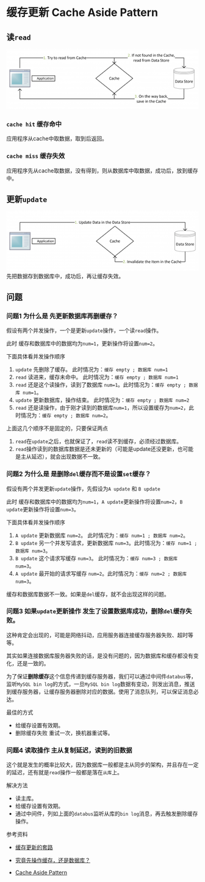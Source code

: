 # 缓存更新 Cache Aside Pattern

## 读`read`
![](image/Cache-Aside-Design-Pattern-Flow-Diagram-e1470471723210.png)
###  `cache hit` 缓存命中
应用程序从cache中取数据，取到后返回。
### `cache miss` 缓存失效
应用程序先从cache取数据，没有得到，则从数据库中取数据，成功后，放到缓存中。

## 更新`update`
![](image/Updating-Data-using-the-Cache-Aside-Pattern-Flow-Diagram-1-e1470471761402.png)
先把数据存到数据库中，成功后，再让缓存失效。


## 问题
### 问题1 为什么是 先更新数据库再删缓存？

假设有两个并发操作，一个是更新`update`操作，一个读`read`操作。

此时 缓存和数据库中的数据均为`num=1`，更新操作将设置`num=2`。

下面具体看并发操作顺序

1. `update` 先删除了缓存。  此时情况为：`缓存 empty ; 数据库 num=1`
2. `read` 读进来，缓存未命中。 此时情况为：`缓存 empty ; 数据库 num=1`
3. `read` 还是这个读操作，读到了数据库 `num=1`。此时情况为：`缓存 empty ; 数据库 num=1`。
4. `update` 更新数据库，操作结束。 此时情况为：`缓存 empty ; 数据库 num=2`
5. `read` 还是读操作，由于刚才读到的数据库`num=1`，所以设置缓存为`num=2`，此时情况为：`缓存 empty ; 数据库 num=2`。

上面这几个顺序不是固定的，只要保证两点
1. `read`在`update`之后，也就保证了，`read`读不到缓存，必须经过数据库。
2. `read`操作读到的数据库数据是还未更新的（可能是update还没更新，也可能是主从延迟），就会出现数据不一致。

### 问题2 为什么是 是删除`del`缓存而不是设置`set`缓存？

假设有两个并发更新`update`操作，先假设为`A update` 和 `B update`

此时 缓存和数据库中的数据均为`num=1`，`A update`更新操作将设置`num=2`，`B update`更新操作将设置`num=3`。

下面具体看并发操作顺序

1. `A update` 更新数据库 `num=2`。 此时情况为：`缓存 num=1 ; 数据库 num=2`。
2. `B update` 另一个并发写请求，更新数据库 `num=3`。此时情况为：`缓存 num=1 ; 数据库 num=3`。
3. `B update` 这个请求写缓存 `num=3`。 此时情况为：`缓存 num=3 ; 数据库 num=3`。
4. `A update` 最开始的请求写缓存 `num=2`。此时情况为：`缓存 num=2 ; 数据库 num=3`。

缓存和数据库数据不一致。如果是`del`缓存，就不会出现这样的问题。

### 问题3 如果`update`更新操作 发生了设置数据库成功，删除`del`缓存失败。
这种肯定会出现的，可能是网络抖动，应用服务器连接缓存服务器失败、超时等等。

其实如果连接数据库服务器失败的话，是没有问题的，因为数据库和缓存都没有变化，还是一致的。

为了保证**删除缓存**这个信息传递到缓存服务器，我们可以通过中间件`databus`等，监听`MySQL bin log`的方式，一旦`MySQL bin log`数据有变动，则发出消息，推送到缓存服务器，让缓存服务器删除对应的数据。使用了消息队列，可以保证消息必达。

最佳的方式
- 给缓存设置有效期。
- 删除缓存失败 重试一次，换机器重试等。

### 问题4 读取操作 主从复制延迟，读到的旧数据

这个就是发生的概率比较大，因为数据库一般都是主从同步的架构，并且存在一定的延迟，还有就是`read`操作一般都是落在`从库`上。

解决方法
- 读主库。
- 给缓存设置有效期。
- 通过中间件，列如上面的`databus`监听从库的`bin log`消息，再去触发删除缓存操作。

参考资料

- [缓存更新的套路](https://coolshell.cn/articles/17416.html)

- [究竟先操作缓存，还是数据库？](https://mp.weixin.qq.com/s/CuwTRC8HrMHxWZe3_OX98g)

- [Cache Aside Pattern](https://mp.weixin.qq.com/s/7IgtwzGC0i7Qh9iTk99Bww)
